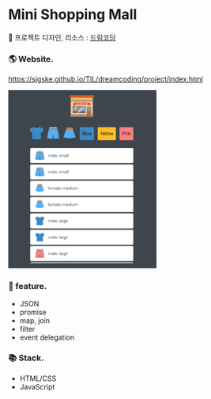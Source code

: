 # Mini Shopping Mall
💎 프로젝트 디자인, 리소스 : [드림코딩](https://www.youtube.com/watch?v=We2Kv1HMGvc&list=PLv2d7VI9OotTVOL4QmPfvJWPJvkmv6h-2&index=21)

### 🌎 Website.
https://sjgske.github.io/TIL/dreamcoding/project/index.html

<img src="img/gif.gif" width="300" height="360">

### 💝 feature.
- JSON
- promise
- map, join
- filter
- event delegation

### 📚 Stack.

- HTML/CSS
- JavaScript